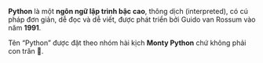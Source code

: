 **Python** là một **ngôn ngữ lập trình bậc cao**, thông dịch (interpreted), có cú pháp đơn giản, dễ đọc và dễ viết, được phát triển bởi Guido van Rossum vào năm **1991**. 

Tên “Python” được đặt theo nhóm hài kịch **Monty Python** chứ không phải con trăn 🐍.